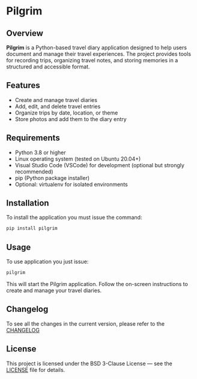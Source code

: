 # Pilgrim

## Overview

**Pilgrim** is a Python-based travel diary application designed to help users document and manage their travel
experiences. The project provides tools for recording trips, organizing travel notes, and storing memories in a
structured and accessible format.

## Features

- Create and manage travel diaries
- Add, edit, and delete travel entries
- Organize trips by date, location, or theme
- Store photos and add them to the diary entry

## Requirements
- Python 3.8 or higher
- Linux operating system (tested on Ubuntu 20.04+)
- Visual Studio Code (VSCode) for development (optional but strongly recommended)
- pip (Python package installer)
- Optional: virtualenv for isolated environments

## Installation

To install the application you must issue the command:

```bash
pip install pilgrim
```

## Usage

To use application you just issue:
```bash 
pilgrim
```

This will start the Pilgrim application. Follow the on-screen instructions to create and manage your travel diaries.

## Changelog

To see all the changes in the current version, please refer to the [CHANGELOG](CHANGELOG.md)

## License

This project is licensed under the BSD 3-Clause License — see the [LICENSE](LICENSE) file for details.
